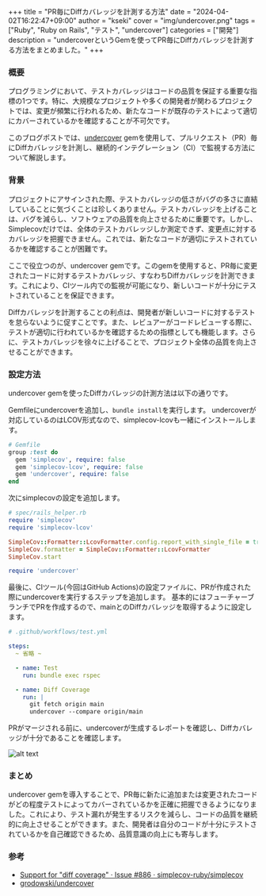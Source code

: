 +++
title = "PR毎にDiffカバレッジを計測する方法"
date = "2024-04-02T16:22:47+09:00"
author = "kseki"
cover = "img/undercover.png"
tags = ["Ruby", "Ruby on Rails", "テスト", "undercover"]
categories = ["開発"]
description = "undercoverというGemを使ってPR毎にDiffカバレッジを計測する方法をまとめました。"
+++

### 概要

プログラミングにおいて、テストカバレッジはコードの品質を保証する重要な指標の1つです。特に、大規模なプロジェクトや多くの開発者が関わるプロジェクトでは、変更が頻繁に行われるため、新たなコードが既存のテストによって適切にカバーされているかを確認することが不可欠です。

このブログポストでは、[undercover](https://github.com/grodowski/undercover) gemを使用して、プルリクエスト（PR）毎にDiffカバレッジを計測し、継続的インテグレーション（CI）で監視する方法について解説します。

### 背景

プロジェクトにアサインされた際、テストカバレッジの低さがバグの多さに直結していることに気づくことは珍しくありません。テストカバレッジを上げることは、バグを減らし、ソフトウェアの品質を向上させるために重要です。しかし、Simplecovだけでは、全体のテストカバレッジしか測定できず、変更点に対するカバレッジを把握できません。これでは、新たなコードが適切にテストされているかを確認することが困難です。

ここで役立つのが、undercover gemです。このgemを使用すると、PR毎に変更されたコードに対するテストカバレッジ、すなわちDiffカバレッジを計測できます。これにより、CIツール内での監視が可能になり、新しいコードが十分にテストされていることを保証できます。

Diffカバレッジを計測することの利点は、開発者が新しいコードに対するテストを怠らないように促すことです。また、レビュアーがコードレビューする際に、テストが適切に行われているかを確認するための指標としても機能します。さらに、テストカバレッジを徐々に上げることで、プロジェクト全体の品質を向上させることができます。

### 設定方法

undercover gemを使ったDiffカバレッジの計測方法は以下の通りです。

Gemfileにundercoverを追加し、`bundle install`を実行します。
undercoverが対応しているのはLCOV形式なので、simplecov-lcovも一緒にインストールします。

```ruby
# Gemfile
group :test do
  gem 'simplecov', require: false
  gem 'simplecov-lcov', require: false
  gem 'undercover', require: false
end
```

次にsimplecovの設定を追加します。

```ruby
# spec/rails_helper.rb
require 'simplecov'
require 'simplecov-lcov'

SimpleCov::Formatter::LcovFormatter.config.report_with_single_file = true
SimpleCov.formatter = SimpleCov::Formatter::LcovFormatter
SimpleCov.start

require 'undercover'
```

最後に、CIツール(今回はGitHub Actions)の設定ファイルに、PRが作成された際にundercoverを実行するステップを追加します。
基本的にはフューチャーブランチでPRを作成するので、mainとのDiffカバレッジを取得するように設定します。

```yaml
# .github/workflows/test.yml

steps:
  ~ 省略 ~

  - name: Test
    run: bundle exec rspec

  - name: Diff Coverage
    run: |
      git fetch origin main
      undercover --compare origin/main
```

PRがマージされる前に、undercoverが生成するレポートを確認し、Diffカバレッジが十分であることを確認します。

![alt text](/img/undercover.png)

### まとめ

undercover gemを導入することで、PR毎に新たに追加または変更されたコードがどの程度テストによってカバーされているかを正確に把握できるようになりました。これにより、テスト漏れが発生するリスクを減らし、コードの品質を継続的に向上させることができます。また、開発者は自分のコードが十分にテストされているかを自己確認できるため、品質意識の向上にも寄与します。

### 参考

- [Support for "diff coverage" · Issue #886 · simplecov-ruby/simplecov](https://github.com/simplecov-ruby/simplecov/issues/886)
- [grodowski/undercover](https://github.com/grodowski/undercover)
